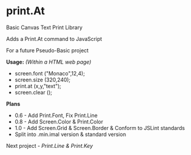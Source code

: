 # print.At

Basic Canvas Text Print Library

Adds a Print.At command to JavaScript

For a future Pseudo-Basic project

**Usage:**
*(Within a HTML web page)*

* screen.font ("Monaco",12,4);
* screen.size (320,240);
* print.at (x,y,"text");
* screen.clear ();

**Plans**

* 0.6 - Add Print.Font, Fix Print.Line
* 0.8 - Add Screen.Color & Print.Color
* 1.0 - Add Screen.Grid & Screen.Border & Conform to JSLint standards
* Split into .min.imal version & standard version

Next project -
*Print.Line & Print.Key*
